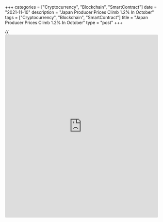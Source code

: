 +++
categories = ["Cryptocurrency", "Blockchain", "SmartContract"]
date = "2021-11-10"
description = "Japan Producer Prices Climb 1.2% In October"
tags = ["Cryptocurrency", "Blockchain", "SmartContract"]
title = "Japan Producer Prices Climb 1.2% In October"
type = "post"
+++

{{<iframe id="large-banner" src="https://www.bounty.group/#slide=21.0" width="100%" height="600" scrolling="no" style="border: 0px solid rgb(216, 221, 230); border-radius: 3px;">}}

Producer prices in Japan were up 1.2 percent on month in October, the
Bank of Japan said on Thursday - accelerating from the 0.3 percent
increase in September.

On a yearly basis, producer prices spiked 8.0 percent - up from 6.3
percent in the previous month.

Export prices were up 2.1 percent on month and 13.7 percent on year in
October, the bank said, while import prices spiked 4.1 percent on month
and 38.0 percent on year.

The foreign exchange rate was up 2.7 percent on month.

For comments and feedback [contact](https://www.playgroundfx.com/contact/): editorial@rtt[news](https://www.letsplayfx.com/blog/forex-news-website/).com

[Economic News][1]

 **What parts of the world are seeing the best (and worst) economic
performances lately? Click[here][2] to check out our [Econ Scorecard][2]
and find out! See up-to-the-moment [ranking](https://www.playgroundfx.com/blog/crypto-exchange-ranking/)s for the best and worst
performers in [GDP][3], [unemployment rate][4], [inflation][5] and much
more.**

   1. www.rtt[news](https://www.letsplayfx.com/blog/forex-news-website/).com/Content/EconomicNews.aspx
   2. www.rtt[news](https://www.letsplayfx.com/blog/forex-news-website/).com/economic-scorecard/world-rank/retail-sales/highest-performance.aspx
   3. www.rtt[news](https://www.letsplayfx.com/blog/forex-news-website/).com/economic-scorecard/world-rank/GDP/highest-performance.aspx
   4. www.rtt[news](https://www.letsplayfx.com/blog/forex-news-website/).com/economic-scorecard/world-rank/unemployment-rate/lowest-performance.aspx
   5. www.rtt[news](https://www.letsplayfx.com/blog/forex-news-website/).com/economic-scorecard/world-rank/CPI/highest-performance.aspx